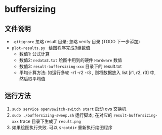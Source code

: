# buffersizing

## 文件说明

* `.gitignore` 忽略 result 目录; 忽略 verify 目录 (TODO 下一步添加)
* `plot-results.py ` 绘图程序完成3组数值
  - 数值1: 公式计算
  - 数值2: `nedata2.txt` 绘图中用到的硬件 `Hardware` 数值
  - 数值3: `result-buffersizing-xxx` 目录下的 result.txt
  - 平均计算方法: 如运行多轮 -r1 -r2 -r3 , 则将数据放入 list [r1, r2, r3] 中, 然后取平均值

## 运行方法

1. `sudo service openvswitch-switch start` 启动 ovs 交换机
1. `sudo ./buffersizing-sweep.sh` 运行脚本; 在对应的 `result-buffersizing-xxx` trace 目录下生成了 `result.png`
1. 如果绘图执行失败. 可以 `$rootdir` 重新执行绘图程序


